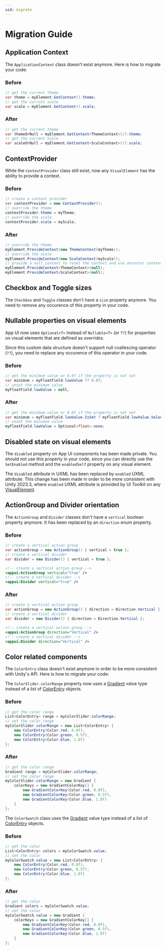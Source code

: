 ```yaml
---
uid: migrate
---
```


# Migration Guide

## Application Context

The `ApplicationContext` class doesn't exist anymore. Here is how to migrate your code:

### Before

```cs
// get the current theme
var theme = myElement.GetContext().theme;
// get the current scale
var scale = myElement.GetContext().scale;
```

### After

```cs
// get the current theme
var themeOrNull = myElement.GetContext<ThemeContext>()?.theme;
// get the current scale
var scaleOrNull = myElement.GetContext<ScaleContext>()?.scale;
```

## ContextProvider

While the `ContextProvider` class still exist, now any `VisualElement` has the ability to provide a context.

### Before

```cs
// create a context provider
var contextProvider = new ContextProvider();
// override the theme
contextProvider.theme = myTheme;
// override the scale
contextProvider.scale = myScale;
```

### After

```cs
// override the theme
myElement.ProvideContext(new ThemeContext(myTheme));
// override the scale
myElement.ProvideContext(new ScaleContext(myScale));
// provide a null context to reset the context and use ancestor context
myElement.ProvideContext<ThemeContext>(null);
myElement.ProvideContext<ScaleContext>(null);
```

## Checkbox and Toggle sizes

The `Checkbox` and `Toggle` classes don't have a `size` property anymore. You need to remove any occurence of this property in your code.

## Nullable properties on visual elements

App UI now uses `Optional<T>` instead of `Nullable<T>` (or `T?`) for properties on visual elements that are defined as *overrides*. 

Since this custom data structure doesn't support null coallescing operator (`??`), you need to replace any occurence of this operator in your code.

### Before

```cs
// get the minimum value or 0.0f if the property is not set
var minimum = myFloatField.lowValue ?? 0.0f;
// unset the minimum value
myFloatField.lowValue = null;
```

### After

```cs
// get the minimum value or 0.0f if the property is not set
var minimum = myFloatField.lowValue.IsSet ? myFloatField.lowValue.Value : 0.0f;
// unset the minimum value  
myFloatField.lowValue = Optional<float>.none;
```

## Disabled state on visual elements

The `disabled` property on App UI components has been made private. You should not use this property in your code, since you can directly use the `SetEnabled` method and the `enabledSelf` property on any visual element.

The `disabled` attribute in UXML has been replaced by `enabled` UXML attribute. This change has been made in order to be more consistent with Unity 2023.3, where `enabled` UXML attribute is provided by UI Toolkit on any [VisualElement](xref:UnityEngine.UIElements.VisualElement).

## ActionGroup and Divider orientation

The `ActionGroup` and `Divider` classes don't have a `vertical` boolean property anymore. It has been replaced by an `direction` enum property.

### Before

```cs
// create a vertical action group
var actionGroup = new ActionGroup() { vertical = true };
// create a vertical divider
var divider = new Divider() { vertical = true };
```

```xml
<!-- create a vertical action group -->
<appui:ActionGroup vertical="true" />
<!-- create a vertical divider -->
<appui:Divider vertical="true" />
```

### After

```cs
// create a vertical action group
var actionGroup = new ActionGroup() { direction = Direction.Vertical };
// create a vertical divider
var divider = new Divider() { direction = Direction.Vertical };
```

```xml
<!-- create a vertical action group -->
<appui:ActionGroup direction="Vertical" />
<!-- create a vertical divider -->
<appui:Divider direction="Vertical" />
```

## Color related components

The `ColorEntry` class doesn't exist anymore in order to be more consistent with Unity's API.
Here is how to migrate your code:

The `ColorSlider.colorRange` property now uses a [Gradient](xref:UnityEngine.Gradient) value type instead of a list of [ColorEntry](xref:Unity.AppUI.Core.ColorEntry) objects.

### Before

```cs
// get the color range
List<ColorEntry> range = myColorSlider.colorRange;
// set the color range
myColorSlider.colorRange = new List<ColorEntry> {
    new ColorEntry(Color.red, 0.0f),
    new ColorEntry(Color.green, 0.5f),
    new ColorEntry(Color.blue, 1.0f)
};
```

### After

```cs
// get the color range
Gradient range = myColorSlider.colorRange;
// set the color range
myColorSlider.colorRange = new Gradient {
    colorKeys = new GradientColorKey[] {
        new GradientColorKey(Color.red, 0.0f),
        new GradientColorKey(Color.green, 0.5f),
        new GradientColorKey(Color.blue, 1.0f)
    }
};
```

The `ColorSwatch` class uses the [Gradient](xref:UnityEngine.Gradient) value type instead of a list of [ColorEntry](xref:Unity.AppUI.Core.ColorEntry) objects.

### Before

```cs
// get the color
List<ColorEntry> colors = myColorSwatch.value;
// set the color
myColorSwatch.value = new List<ColorEntry> {
    new ColorEntry(Color.red, 0.0f),
    new ColorEntry(Color.green, 0.5f),
    new ColorEntry(Color.blue, 1.0f)
};
```

### After

```cs
// get the color
Gradient colors = myColorSwatch.value;
// set the color
myColorSwatch.value = new Gradient {
    colorKeys = new GradientColorKey[] {
        new GradientColorKey(Color.red, 0.0f),
        new GradientColorKey(Color.green, 0.5f),
        new GradientColorKey(Color.blue, 1.0f)
    }
};
```